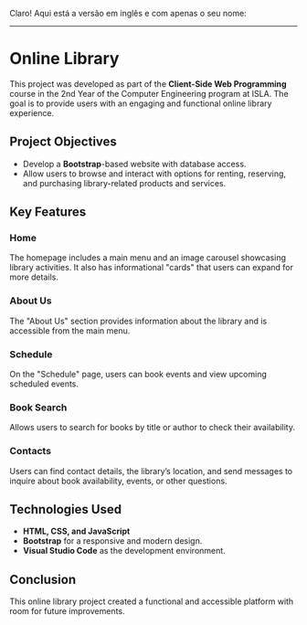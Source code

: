 Claro! Aqui está a versão em inglês e com apenas o seu nome:

---

# Online Library

This project was developed as part of the **Client-Side Web Programming** course in the 2nd Year of the Computer Engineering program at ISLA. The goal is to provide users with an engaging and functional online library experience.

## Project Objectives

- Develop a **Bootstrap**-based website with database access.
- Allow users to browse and interact with options for renting, reserving, and purchasing library-related products and services.

## Key Features

### Home
The homepage includes a main menu and an image carousel showcasing library activities. It also has informational "cards" that users can expand for more details.

### About Us
The "About Us" section provides information about the library and is accessible from the main menu.

### Schedule
On the "Schedule" page, users can book events and view upcoming scheduled events.

### Book Search
Allows users to search for books by title or author to check their availability.

### Contacts
Users can find contact details, the library’s location, and send messages to inquire about book availability, events, or other questions.

## Technologies Used
- **HTML, CSS, and JavaScript**
- **Bootstrap** for a responsive and modern design.
- **Visual Studio Code** as the development environment.

## Conclusion
This online library project created a functional and accessible platform with room for future improvements.



